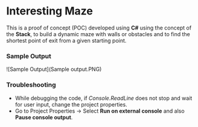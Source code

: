 # Interesting Maze
This is a proof of concept (POC) developed using **C#** using the concept of the **Stack**, to build a dynamic maze with walls or obstacles and to find the shortest point of exit from a given starting point.

### Sample Output
![Sample Output](Sample output.PNG)

### Troubleshooting
* While debugging the code, if _Console.ReadLine_ does not stop and wait for user input, change the project properties.
* Go to Project Properties -> Select **Run on external console** and also **Pause console output**.